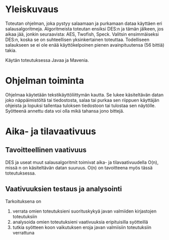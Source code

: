 # Yleiskuvaus
Toteutan ohjelman, joka pystyy salaamaan ja purkamaan dataa käyttäen eri salausalgoritmeja.
Algoritmeista toteutan ensiksi DES:n ja tämän jälkeen, jos aikaa jää, jonkin seuraavista:
AES, Twofish, Speck. Valitsin ensimmäiseksi DES:n, koska se on suhteellisen yksinkertainen toteuttaa.
Todelliseen salaukseen se ei ole enää käyttökelpoinen pienen avainpituutensa (56 bittiä) takia.

Käytän toteutuksessa Javaa ja Mavenia.

# Ohjelman toiminta
Ohjelmaa käytetään tekstikäyttöliittymän kautta. Se lukee käsiteltävän datan
joko näppäimistöltä tai tiedostosta, salaa tai purkaa sen riippuen käyttäjän ohjeista 
ja lopuksi tallentaa tuloksen tiedostoon tai tulostaa sen näytölle. Syötteenä annettu 
data voi olla mikä tahansa jono bittejä. 

# Aika- ja tilavaativuus
## Tavoitteellinen vaativuus
DES ja useat muut salausalgoritmit toimivat aika- ja tilavaativuudella O(n), missä n 
on käsiteltävän datan suuruus. O(n) on tavoitteena myös tässä toteutuksessa. 

## Vaativuuksien testaus ja analysointi
Tarkoituksena on 
1. verrata omien toteutuksieni suorituskykyä javan valmiiden kirjastojen toteutuksiin
2. analysoida omien toteutuksieni vaativuuksia eripituisilla syötteillä
3. tutkia syötteen koon vaikutuksen eroja javan valmiisiin toteutuksiin verrattuna
